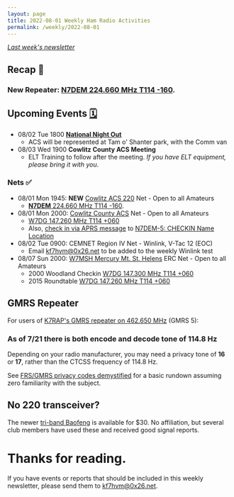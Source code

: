 ```yaml
---
layout: page
title: 2022-08-01 Weekly Ham Radio Activities
permalink: /weekly/2022-08-01
---
```


_[Last week's newsletter](/weekly/2022-07-17)_

## Recap 🔁

### New Repeater: [N7DEM 224.660 MHz T114 -160](https://www.repeaterbook.com/repeaters/details.php?state_id=41&ID=10611).

## Upcoming Events [🗓](/calendar)

* 08/02 Tue 1800 [**National Night Out**](https://natw.org/)
  * ACS will be represented at Tam o' Shanter park, with the Comm van
* 08/03 Wed 1900 **Cowlitz County ACS Meeting**
  * ELT Training to follow after the meeting. _If you have ELT equipment, please
    bring it with you_.

### Nets ✅

- 08/01 Mon 1945: **NEW** [Cowlitz ACS 220](http://cowlitzradio.org/) Net - Open to all Amateurs
  - [**N7DEM** 224.660 MHz T114 -160](https://www.repeaterbook.com/repeaters/details.php?state_id=41&ID=10611).
- 08/01 Mon 2000: [Cowlitz County ACS](http://cowlitzradio.org/) Net - Open to all Amateurs
  - [W7DG 147.260 MHz T114 +060](https://www.repeaterbook.com/repeaters/details.php?ID=408&state_id=53)
  - Also, [check in via APRS message](/info/aprsnet/) to [N7DEM-5: CHECKIN Name Location](https://aprs.fi/?c=message&call=N7DEM-5)
- 08/02 Tue 0900: CEMNET Region IV Net - Winlink, V-Tac 12 (EOC)
  - Email [kf7hvm@0x26.net](mailto:kf7hvm@0x26.net) to be added to the weekly
    Winlink test
- 08/07 Sun 2000: [W7MSH Mercury Mt. St. Helens](https://www.w7msh.org) ERC Net - Open to all Amateurs
  - 2000 Woodland Checkin [W7DG 147.300 MHz T114 +060](https://www.repeaterbook.com/repeaters/details.php?state_id=53&ID=412)
  - 2015 Roundtable [W7DG 147.260 MHz T114 +060](https://www.repeaterbook.com/repeaters/details.php?ID=408&state_id=53)

## GMRS Repeater

For users of [K7RAP's GMRS repeater on 462.650 MHz](https://www.repeaterbook.com/gmrs/details.php?state_id=53&ID=367) (GMRS 5):

### As of 7/21 there is both encode and decode tone of 114.8 Hz

Depending on your radio manufacturer, you may need a privacy tone of **16** or **17**, rather
than the CTCSS frequency of 114.8 Hz.

See [FRS/GMRS privacy codes demystified](https://www.k0tfu.org/reference/frs-gmrs-privacy-codes-demystified.html)
for a basic rundown assuming zero familiarity with the subject.

## No 220 transceiver?

The newer [tri-band Baofeng](https://www.amazon.com/BaoFeng-BF-R3-Tri-Band-Portable-Antenna/dp/B09GK1YHXF/ref=sr_1_4?crid=34JLU9Z645PCX&keywords=baofeng+220&qid=1658109381&sprefix=baofeng+220%2Caps%2C320&sr=8-4)
is available for $30. No affiliation, but several club members have used these and
received good signal reports.

# Thanks for reading. 

If you have events or reports that should be included in this weekly
newsletter, please send them to [kf7hvm@0x26.net](mailto:kf7hvm@0x26.net).
